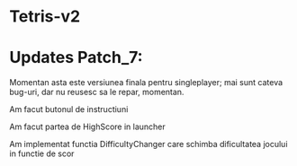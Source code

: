 # Tetris-v2
# Updates Patch_7:

Momentan asta este versiunea finala pentru singleplayer; mai sunt cateva bug-uri, dar nu reusesc sa le repar, momentan.

Am facut butonul de instructiuni

Am facut partea de HighScore in launcher

Am implementat functia DifficultyChanger care schimba dificultatea jocului in functie de scor
